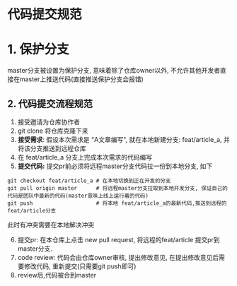 # 代码提交规范

# 1. 保护分支

master分支被设置为保护分支, 意味着除了仓库owner以外, 不允许其他开发者直接在master上推送代码(直接推送保护分支会报错)

## 2. 代码提交流程规范

1. 接受邀请为仓库协作者
2. git clone 将仓库克隆下来
3. **接受需求**: 假设本次需求是 "A文章编写", 就在本地新建分支: feat/article_a, 并将该分支推送到远程仓库
4. 在 feat/article_a 分支上完成本次需求的代码编写
5. **提交代码:** 提交pr前必须将远程master分支代码拉一份到本地分支, 如下

```shell
git checkout feat/article_a # 在本地切换到正在开发的分支
git pull origin master      # 将远程master分支拉取到本地开发分支, 保证自己的代码是团队中最新的代码(master意味上线上运行着的代码)
git push                    # 将本地 feat/article_a的最新代码,推送到远程的feat/article分支
```

此时有冲突需要在本地解决冲突

6. 提交pr: 在本仓库上点击 new pull request, 将远程的feat/article 提交pr到 master分支.
7. code review: 代码会由仓库owner审核, 提出修改意见, 在提出修改意见后需要修改代码, 重新提交(只需要git push即可)
8. review后,代码被合到master
